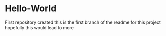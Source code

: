 # Hello-World
First repository created
this is the first branch of the readme for this project
hopefully this would lead to more
